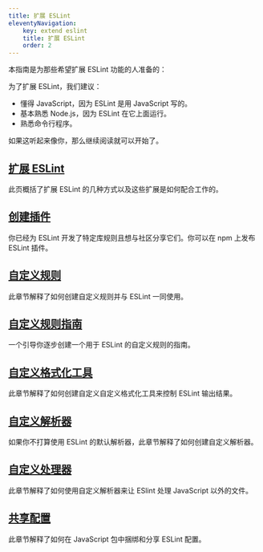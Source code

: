 ```yaml
---
title: 扩展 ESLint
eleventyNavigation:
    key: extend eslint
    title: 扩展 ESLint
    order: 2
---
```


本指南是为那些希望扩展 ESLint 功能的人准备的：

为了扩展 ESLint，我们建议：

* 懂得 JavaScript，因为 ESLint 是用 JavaScript 写的。
* 基本熟悉 Node.js，因为 ESLint 在它上面运行。
* 熟悉命令行程序。

如果这听起来像你，那么继续阅读就可以开始了。

## [扩展 ESLint](ways-to-extend)

此页概括了扩展 ESLint 的几种方式以及这些扩展是如何配合工作的。

## [创建插件](plugins)

你已经为 ESLint 开发了特定库规则且想与社区分享它们。你可以在 npm 上发布 ESLint 插件。

## [自定义规则](custom-rules)

此章节解释了如何创建自定义规则并与 ESLint 一同使用。

## [自定义规则指南](custom-rule-tutorial)

一个引导你逐步创建一个用于 ESLint 的自定义规则的指南。

## [自定义格式化工具](custom-formatters)

此章节解释了如何创建自定义自定义格式化工具来控制 ESLint 输出结果。

## [自定义解析器](custom-parsers)

如果你不打算使用 ESLint 的默认解析器，此章节解释了如何创建自定义解析器。

## [自定义处理器](custom-processors)

此章节解释了如何使用自定义解析器来让 ESlint 处理 JavaScript 以外的文件。

## [共享配置](shareable-configs)

此章节解释了如何在 JavaScript 包中捆绑和分享 ESLint 配置。
